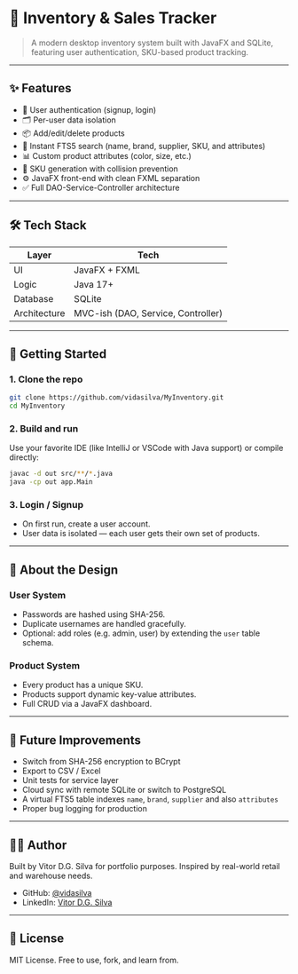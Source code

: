 # 🧾 Inventory & Sales Tracker

> A modern desktop inventory system built with JavaFX and SQLite, featuring user authentication, SKU-based product tracking.

---

## ✨ Features

* 🔐 User authentication (signup, login)
* 🗂️ Per-user data isolation
* 📦 Add/edit/delete products
* 🔎 Instant FTS5 search (name, brand, supplier, SKU, and attributes)
* 📊 Custom product attributes (color, size, etc.)
* 🔄 SKU generation with collision prevention
* ⚙️ JavaFX front-end with clean FXML separation
* ✅ Full DAO-Service-Controller architecture

---

## 🛠 Tech Stack

| Layer        | Tech                               |
| ------------ | ---------------------------------- |
| UI           | JavaFX + FXML                      |
| Logic        | Java 17+                           |
| Database     | SQLite                             |
| Architecture | MVC-ish (DAO, Service, Controller) |

---

## 🚀 Getting Started

### 1. Clone the repo

```bash
git clone https://github.com/vidasilva/MyInventory.git
cd MyInventory
```

### 2. Build and run

Use your favorite IDE (like IntelliJ or VSCode with Java support) or compile directly:

```bash
javac -d out src/**/*.java
java -cp out app.Main
```

### 3. Login / Signup

* On first run, create a user account.
* User data is isolated — each user gets their own set of products.

---

## 🧠 About the Design

### User System

* Passwords are hashed using SHA-256.
* Duplicate usernames are handled gracefully.
* Optional: add roles (e.g. admin, user) by extending the `user` table schema.

### Product System

* Every product has a unique SKU.
* Products support dynamic key-value attributes.
* Full CRUD via a JavaFX dashboard.

---

## 🧪 Future Improvements

* Switch from SHA-256 encryption to BCrypt
* Export to CSV / Excel
* Unit tests for service layer
* Cloud sync with remote SQLite or switch to PostgreSQL
* A virtual FTS5 table indexes `name`, `brand`, `supplier` and also `attributes`
* Proper bug logging for production
---

## 👨‍💻 Author

Built by Vitor D.G. Silva for portfolio purposes. Inspired by real-world retail and warehouse needs.

* GitHub: [@vidasilva](https://github.com/vidasilva)
* LinkedIn: [Vitor D.G. Silva](https://www.linkedin.com/in/vidasilva/)

---

## 📄 License

MIT License. Free to use, fork, and learn from.

